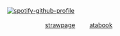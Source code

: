 ㅤㅤㅤ  [![spotify-github-profile](https://spotify-github-profile.kittinanx.com/api/view?uid=wjdes5kajmt1gqhbzctuzbgid&cover_image=true&theme=novatorem&show_offline=false&background_color=121212&interchange=false&bar_color=53b14f&bar_color_cover=false)](https://spotify-github-profile.kittinanx.com/api/view?uid=wjdes5kajmt1gqhbzctuzbgid&redirect=true)
 ㅤㅤ

ㅤㅤㅤ ㅤㅤ  ㅤㅤㅤ ㅤ [strawpage](https://ji9miowmeo.straw.page/) ㅤ    ㅤ[atabook](https://beomran.atabook.org/) 
  ㅤ ㅤ ㅤ ㅤ

 ㅤㅤㅤ ㅤㅤ  
 
  ㅤㅤ  ㅤㅤ  ㅤㅤ  ㅤㅤ 
  
